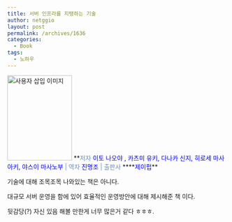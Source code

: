 ```yaml
---
title: 서버 인프라를 지탱하는 기술
author: netggio
layout: post
permalink: /archives/1636
categories:
  - Book
tags:
  - 노하우
---
```

<img src="http://netggio.pe.kr/wp-content/uploads/1/1353829882.jpg" class="aligncenter" width="148" height="195" alt="사용자 삽입 이미지" />  
**<FONT color=#0000ff><SPAN style="COLOR: #698bb1">저자 </SPAN>이토 나오야 , 카츠미 유키, 다나카 신지, 히로세 마사아키, 야스이 마사노부 <SPAN style="COLOR: #698bb1">| </SPAN><SPAN style="COLOR: #698bb1">역자 </SPAN>진명조 <SPAN style="COLOR: #698bb1">| </SPAN><SPAN style="COLOR: #698bb1">출판사 </SPAN></FONT>****<FONT color=#0000ff>제이펍</FONT>**&nbsp;  
  
기술에 대해 조목조목 나와있는 책은 아니다.  
  
대규모 서버 운영을 함에 있어 효율적인 운영방안에 대해 제시해준 책 이다.  
  
뒷감당(?) 자신 있음 해볼 만한게 너무 많은거 같다 ㅎㅎㅎ.